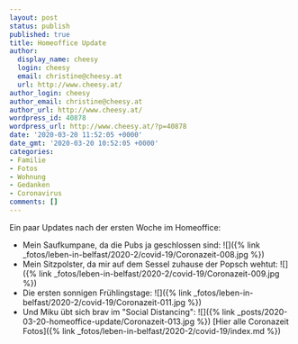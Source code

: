 ```yaml
---
layout: post
status: publish
published: true
title: Homeoffice Update
author:
  display_name: cheesy
  login: cheesy
  email: christine@cheesy.at
  url: http://www.cheesy.at/
author_login: cheesy
author_email: christine@cheesy.at
author_url: http://www.cheesy.at/
wordpress_id: 40878
wordpress_url: http://www.cheesy.at/?p=40878
date: '2020-03-20 11:52:05 +0000'
date_gmt: '2020-03-20 10:52:05 +0000'
categories:
- Familie
- Fotos
- Wohnung
- Gedanken
- Coronavirus
comments: []
---
```

Ein paar Updates nach der ersten Woche im Homeoffice:
- Mein Saufkumpane, da die Pubs ja geschlossen sind:
 ![]({% link _fotos/leben-in-belfast/2020-2/covid-19/Coronazeit-008.jpg %})
- Mein Sitzpolster, da mir auf dem Sessel zuhause der Popsch wehtut:
 ![]({% link _fotos/leben-in-belfast/2020-2/covid-19/Coronazeit-009.jpg %})
- Die ersten sonnigen Frühlingstage:
 ![]({% link _fotos/leben-in-belfast/2020-2/covid-19/Coronazeit-011.jpg %})
- Und Miku übt sich brav im "Social Distancing":
 ![]({% link _posts/2020-03-20-homeoffice-update/Coronazeit-013.jpg %})
[Hier alle Coronazeit Fotos]({% link _fotos/leben-in-belfast/2020-2/covid-19/index.md %})
